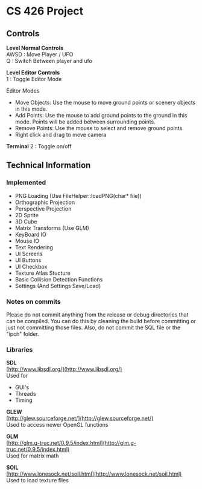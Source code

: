CS 426 Project
==============


Controls
--------

**Level Normal Controls**  
AWSD : Move Player / UFO  
Q : Switch Between player and ufo   

**Level Editor Controls**  
1 : Toggle Editor Mode  

Editor Modes  
- Move Objects: Use the mouse to move ground points or scenery objects in this mode.  
- Add Points: Use the mouse to add ground points to the ground in this mode. Points will be added between surrounding points.  
- Remove Points: Use the mouse to select and remove ground points.  
- Right click and drag to move camera 

**Terminal**
2 : Toggle on/off 

Technical Information
---------------------

### Implemented  

* PNG Loading (Use FileHelper::loadPNG(char* file))
* Orthographic Projection 
* Perspective Projection
* 2D Sprite
* 3D Cube
* Matrix Transforms (Use GLM) 
* KeyBoard IO
* Mouse IO
* Text Rendering 
* UI Screens
* UI Buttons 
* UI Checkbox
* Texture Atlas Stucture
* Basic Collision Detection Functions 
* Settings (And Settings Save/Load) 

### Notes on commits

Please do not commit anything from the release or debug directories that can be compiled. You can do this by cleaning the build before committing or just not committing those files. Also, do not commit the SQL file or the "ipch" folder.

### Libraries

**SDL**  
[http://www.libsdl.org/](http://www.libsdl.org/)  
Used for 
- GUI's   
- Threads  
- Timing  

**GLEW**   
[http://glew.sourceforge.net/](http://glew.sourceforge.net/)  
Used to access newer OpenGL functions
 
**GLM**  
[http://glm.g-truc.net/0.9.5/index.html](http://glm.g-truc.net/0.9.5/index.html)  
Used for matrix math

**SOIL**  
[http://www.lonesock.net/soil.html](http://www.lonesock.net/soil.html)  
Used to load texture files 